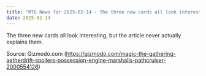 ```yaml
---
title: "MTG News for 2025-02-14 - The three new cards all look interesting, but the ..."
date: 2025-02-14
---
```


The three new cards all look interesting, but the article never actually explains them.

Source: Gizmodo.com (https://gizmodo.com/magic-the-gathering-aetherdrift-spoilers-possession-engine-marshalls-pathcruiser-2000554126)
